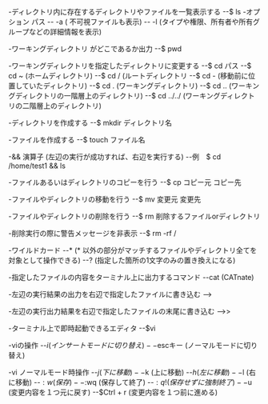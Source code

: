 -ディレクトリ内に存在するディレクトリやファイルを一覧表示する
--$ ls -オプション パス
-- -a (	不可視ファイルも表示)
-- -l (タイプや権限、所有者や所有グループなどの詳細情報を表示)

-ワーキングディレクトリ がどこであるか出力
--$ pwd

-ワーキングディレクトリを指定したディレクトリに変更する
--$ cd パス
--$ cd ~ (ホームディレクトリ)
--$ cd / (ルートディレクトリ
--$ cd - (移動前に位置していたディレクトリ)
--$ cd . (ワーキングディレクトリ)
--$ cd .. (ワーキングディレクトリの一階層上のディレクトリ)
--$ cd ../../ (ワーキングディレクトリの二階層上のディレクトリ)

-ディレクトリを作成する
--$ mkdir ディレクトリ名

-ファイルを作成する
--$ touch ファイル名

-&& 演算子 (左辺の実行が成功すれば、右辺を実行する)
--例　$ cd /home/test1 && ls

-ファイルあるいはディレクトリのコピーを行う
--$ cp コピー元 コピー先

-ファイルやディレクトリの移動を行う
--$ mv 変更元 変更先

-ファイルやディレクトリの削除を行う
--$ rm 削除するファイルorディレクトリ

-削除実行の際に警告メッセージを非表示
--$ rm -rf /

-ワイルドカード
--* (* 以外の部分がマッチするファイルやディレクトリ全てを対象として操作できる)
--? (指定した箇所の1文字のみの置き換えになる)

-指定したファイルの内容をターミナル上に出力するコマンド
--cat (CATnate)

-左辺の実行結果の出力を右辺で指定したファイルに書き込む
-->

-左辺の実行出力結果を右辺で指定したファイルの末尾に書き込む
-->>

-ターミナル上で即時起動できるエディタ
--$vi

-viの操作
--$i (インサートモードに切り替え)
--$escキー (ノーマルモードに切り替え)

-vi ノーマルモード時操作
--$j (下に移動)
--$k (上に移動)
--$h (左に移動)
--$l (右に移動)
--$:w (保存)
--$:wq (保存して終了)
--$:q! (保存せずに強制終了)
--$u (変更内容を１つ元に戻す)
--$Ctrl + r (変更内容を１つ前に進める)


